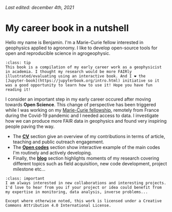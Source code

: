 _Last edited: december 4th, 2021_

# My career book in a nutshell

Hello my name is Benjamin. I'm a Marie-Curie fellow interested in geophysics applied to agronomy. I like to develop open-source tools for open and reproducible science in agrogeophysic.


```{admonition} Why an interactive book?
:class: tip
This book is a compilation of my early career work as a geophysicist in academia. I thought my research would be more FAIRly illustrated/evaluating using an interactive book. And I ❤️ the [Jupyter-book](https://jupyterbook.org/intro.html) initiative so it was a good opportunity to learn how to use it! Hope you have fun reading it!
```



I consider an important step in my early career occured after moving towards **Open Science**. This change of perspective has been triggered while I was working on my [Marie-Curie fellowship](https://cordis.europa.eu/project/id/842922), remotely from France during the Covid-19 pandemic and I needed access to data. I investigate how we can produce more FAIR data in geophysics and found very inspiring people paving the way. 


- The **[CV](CV/cv_details)** section give an overview of my contributions in terms of article, teaching and public outreach engagement. 
- The **[Open codes](Open_Codes/open_codes)** section show interactive example of the main codes I'm routinely and actively developing. 
- Finally, the **[blog](Blog/blog)** section highlights moments of my research covering different topics such as field acquisition, new code development, project milestone etc...


```{admonition} I'd love to hear from you!
:class: important
I am always interested in new collaborations and interesting projects. I'd love to hear from you if your project or idea could benefit from my expertise in monitoring, data analysis, inverse problems...
```

```{warning}
Except where otherwise noted, this work is licensed under a Creative Commons Attribution 4.0 International License.
```


